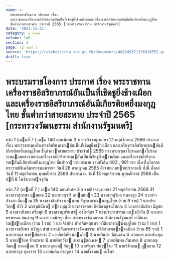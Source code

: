 ```yaml
---
name: >-
  พระบรมราชโองการ ประกาศ เรื่อง
  พระราชทานเครื่องราชอิสริยาภรณ์อันเป็นที่เชิดชูยิ่งช้างเผือกและเครื่องราชอิสริยาภรณ์อันมีเกียรติยศยิ่งมงกุฎไทย
  ชั้นต่ำกว่าสายสะพาย ประจำปี 2565 [กระทรวงวัฒนธรรม สำนักงานรัฐมนตรี]
date: '2023-11-21'
category: ข พิเศษ
volume: 140
section: 3
page: 72 เล่มที่ 7
source: 'https://ratchakitcha.soc.go.th/documents/488249371196916552.pdf'
draft: true
---
```


# พระบรมราชโองการ ประกาศ เรื่อง พระราชทานเครื่องราชอิสริยาภรณ์อันเป็นที่เชิดชูยิ่งช้างเผือกและเครื่องราชอิสริยาภรณ์อันมีเกียรติยศยิ่งมงกุฎไทย ชั้นต่ำกว่าสายสะพาย ประจำปี 2565 [กระทรวงวัฒนธรรม สำนักงานรัฐมนตรี]

หน้า 1 (เลมที่ 7 ) เลม 140 ตอนพิเศษ 3 ข ราชกิจจานุเบกษา 21 พฤศจิกายน 2566 ประกาศ เรื่อง พระราชทานเครื่องราชอิสริยาภรณอันเป็นที่เชิดชูยิ่งชางเผือก และเครื่องราชอิสริยาภรณอันมีเกียรติยศยิ่งมงกุฎไทย ชั้นต่ํากวาสายสะพาย ประจําป 2565 ทรงพระกรุณาโปรดเกลาโปรดกระหมอมพระราชทานเครื่องราชอิสริยาภรณอันเป็นที่เชิดชูยิ่งชางเผือก และเครื่องราชอิสริยาภรณอันมีเกียรติยศยิ่งมงกุฎไทย ชั้นต่ํากวาสายสะพาย รวมทั้งสิ้น 403 , 981 ราย เนื่องในโอกาสพระราชพิธีเฉลิมพระชนมพรรษา วันที่ 28 กรกฎาคม 2565 ดังรายนามทายประกาศนี้ ทั้งนี้ ตั้งแต่วันที่ 11 พฤศจิกายน พุทธศักราช 2566 ประกาศ ณ วันที่ 13 พฤศจิกายน พุทธศักราช 2566 เป็นปที่ 8 ในรัชกาลปจจุบัน

หน้า 72 (เลมที่ 7 ) เลม 140 ตอนพิเศษ 3 ข ราชกิจจานุเบกษา 21 พฤศจิกายน 2566 31 นางสาวสุภาพร คุมเดช 32 นางสาวสุวารี แทนแกว 33 นางสาวสุวิมล หนองสูง 34 นางสาวอัจฉรา อิ่มอวม 35 นางสาวอินทิรา แลนทม จัตุรถาภรณมงกุฎไทย (รวม 9 ราย) 1 นายประวิทย บัวริ 2 นายวุฒินันท อองบุญ 3 นางสาวดลยา กิตติกาญจนโสภณ 4 นางสาวนันธิกา มีมูซอ 5 นางสาวนิตยา ศรีสมุท 6 นางสาวบุษรินทร อําไพจิตร 7 นางประภาพรรณ แกวบังวัน 8 นางสาวพรพรรณ ชนะเกตุ 9 นางสาวอณิษฐา สีหะ กระทรวงวัฒนธรรม สํานักงานรัฐมนตรี ทวีติยาภรณชางเผือก (รวม 1 ราย) 1 นายจิรภัทร ภัทรจิตตสุนทร ทวีติยาภรณมงกุฎไทย (รวม 1 ราย) 1 นางสาวชมัยพร หวังกูล สํานักงานปลัดกระทรวงวัฒนธรรม ทวีติยาภรณชางเผือก (รวม 65 ราย) 1 นายกรกฤช พงศพัสสะระ 2 นายกิตติพัศ แกนไร 3 นายทินกร วัฒนเสน 4 นายนคร แสงประทุม 5 นายปริยศ จักกะพาก 6 นายพิธาวัชร เพชรนุยณพงศ 7 นายเพิ่มพล กันเทพา 8 นายภาณุวัฒน ทองออน 9 นายภานุพงศ รักอู 10 นายรัฐกร พันธุไชย 11 นายวิจักขณ ภูสอาด 12 นายศรายุธ บุตรราช 13 นายสมคิด คําฤาเดช 14 นายสังวาลย มะไพร
